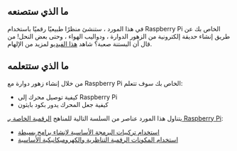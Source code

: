 ## ما الذي ستصنعه

في هذا المورد ، ستنشئ منظرًا طبيعيًا رقميًا باستخدام Raspberry Pi الخاص بك عن طريق إنشاء حديقة إلكترونية من الزهور الدوارة ، ودواليب الهواء ، وحتى بعض النحل! من قال أن البستنة صعبة؟ شاهد [هذا الفيديو](https://www.youtube.com/watch?v=4Fs7y7gZIag) لمزيد من الإلهام.

## ما الذي ستتعلمه

من خلال إنشاء زهور دوارة مع Raspberry Pi الخاص بك سوف تتعلم:

- كيفية توصيل محرك إلى Raspberry Pi
- كيفية جعل المحرك يدور بكود بايثون

يتناول هذا المورد عناصر من السلسة التالية للمناهج [الرقمية الخاصة بـ Raspberry Pi](https://www.raspberrypi.org/curriculum/):

- [استخدام تركيبات البرمجة الأساسية لإنشاء برامج بسيطة](https://www.raspberrypi.org/curriculum/programming/creator)
- [استخدام المكونات الرقمية التناظرية والكهروميكانيكية الأساسية](https://www.raspberrypi.org/curriculum/physical-computing/creator)